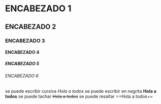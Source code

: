 # ENCABEZADO 1

## ENCABEZADO 2

### ENCABEZADO 3

#### ENCABEZADO 4

##### ENCABEZADO 5

###### ENCABEZADO 6

se puede escribir cursiva
*Hola a todos*
se puede escribir en negrita
**Hola a todos**
se puede tachar 
~~Hola a todos~~
se puede resaltar
==Hola a todos==
